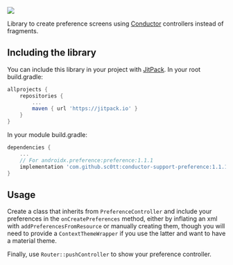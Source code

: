 [![](https://jitpack.io/v/sc0tt/conductor-support-preference.svg)](https://jitpack.io/#sc0tt/conductor-support-preference)


Library to create preference screens using [Conductor](https://github.com/bluelinelabs/Conductor) controllers instead of fragments.

## Including the library

You can include this library in your project with [JitPack](https://jitpack.io).
In your root build.gradle:

```groovy
allprojects {
    repositories {
        ...
        maven { url 'https://jitpack.io' }
	}
}
```

In your module build.gradle:
```groovy
dependencies {
    ...
    // For androidx.preference:preference:1.1.1
    implementation 'com.github.sc0tt:conductor-support-preference:1.1.1'
}
```

## Usage

Create a class that inherits from `PreferenceController` and include your preferences in the `onCreatePreferences` method, 
either by inflating an xml with `addPreferencesFromResource` or manually creating them, though you will need to provide
a `ContextThemeWrapper` if you use the latter and want to have a material theme.

Finally, use `Router::pushController` to show your preference controller.
